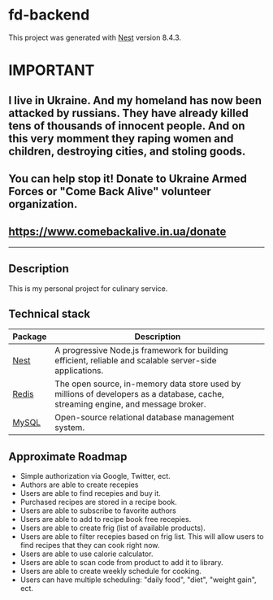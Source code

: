 # fd-backend

This project was generated with [Nest](https://github.com/nestjs/nest) version 8.4.3.

# IMPORTANT
## I live in Ukraine. And my homeland has now been attacked by russians. They have already killed tens of thousands of innocent people. And on this very momment they raping women and children, destroying cities, and stoling goods. 
## You can help stop it! Donate to Ukraine Armed Forces or "Come Back Alive" volunteer organization.
## https://www.comebackalive.in.ua/donate
---

## Description

This is my personal project for culinary service.

## Technical stack

| Package | Description |
| ----------- | ----------- |
| [Nest](https://nestjs.com/) | A progressive Node.js framework for building efficient, reliable and scalable server-side applications. |
| [Redis](https://redis.io/) | The open source, in-memory data store used by millions of developers as a database, cache, streaming engine, and message broker. |
| [MySQL](https://www.mysql.com/) | Open-source relational database management system. |

## Approximate Roadmap

- Simple authorization via Google, Twitter, ect.
- Authors are able to create recepies
- Users are able to find recepies and buy it.
- Purchased recipes are stored in a recipe book.
- Users are able to subscribe to favorite authors
- Users are able to add to recipe book free recepies.
- Users are able to create frig (list of available products).
- Users are able to filter recepies based on frig list. This will allow users to find recipes that they can cook right now.
- Users are able to use calorie calculator.
- Users are able to scan code from product to add it to library.
- Users are able to create weekly schedule for cooking.
- Users can have multiple scheduling: "daily food", "diet", "weight gain", ect.
